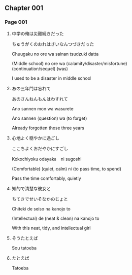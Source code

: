## Chapter 001

### Page 001

1. 中学の俺は災難続きだった

   ちゅうがくのおれはさいなんつづきだった

   Chuugaku no ore wa sainan tsudzuki datta
   
   (Middle school) no ore wa (calamity/disaster/misfortune) (continuation/sequel) (was)

   I used to be a disaster in middle school

2. あの三年門は忘れて

   あのさんねんもんはわすれて

   Ano sannen mon wa wasurete

   Ano sannen (question) wa (to forget)

   Already forgotten those three years

3. 心地よく穏やかに過ごし

   ここちよくおだやかにすごし

   Kokochiyoku odayaka　ni sugoshi

   (Comfortable) (quiet, calm) ni (to pass time, to spend)

   Pass the time comfortably, quietly

4. 知的で清楚な彼女と

   ちてきでせいそなかのじょと

   Chiteki de seiso na kanojo to

   (Intellectual) de (neat & clean) na kanojo to

   With this neat, tidy, and intellectual girl

5. そうたとえば

   Sou tatoeba

6. たとえば

   Tatoeba